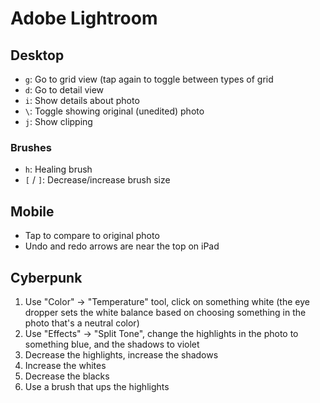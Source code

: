 # Adobe Lightroom

## Desktop

- `g`: Go to grid view (tap again to toggle between types of grid
- `d`: Go to detail view
- `i`: Show details about photo
- `\`: Toggle showing original (unedited) photo
- `j`: Show clipping

### Brushes

- `h`: Healing brush
- `[` / `]`: Decrease/increase brush size

## Mobile

- Tap to compare to original photo
- Undo and redo arrows are near the top on iPad

## Cyberpunk

1. Use "Color" -> "Temperature" tool, click on something white (the eye dropper sets the white balance based on choosing something in the photo that's a neutral color)
2. Use "Effects" -> "Split Tone", change the highlights in the photo to something blue, and the shadows to violet
3. Decrease the highlights, increase the shadows
4. Increase the whites
5. Decrease the blacks
6. Use a brush that ups the highlights

